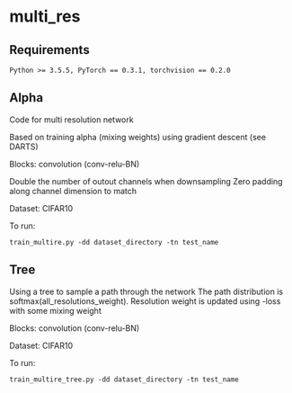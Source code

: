 # multi_res
## Requirements
`
Python >= 3.5.5, PyTorch == 0.3.1, torchvision == 0.2.0
` 

## Alpha

Code for multi resolution network 

Based on training alpha (mixing weights) using gradient descent (see DARTS)

Blocks: convolution (conv-relu-BN)

Double the number of outout channels when downsampling
Zero padding along channel dimension to match

Dataset: CIFAR10

To run:

`
train_multire.py -dd dataset_directory -tn test_name
` 
## Tree

Using a tree to sample a path through the network The path distribution is softmax(all_resolutions_weight). Resolution weight is updated using -loss with some mixing weight

Blocks: convolution (conv-relu-BN)

Dataset: CIFAR10

To run:

`
train_multire_tree.py -dd dataset_directory -tn test_name
` 

